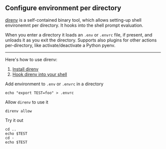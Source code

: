## Configure environment per directory

[direnv](https://direnv.net) is a self-contained binary tool, which allows setting-up shell environemnt per directory. It hooks into the shell prompt evaluation.

When you enter a directory it loads an `.env` or `.envrc` file, if present, and unloads it as you exit the directory. Supports also plugins for other actions per-directory, like activate/deactivate a Python pyenv.

----
Here's how to use direnv:

1. [Install direnv](https://direnv.net/docs/installation.html)
2. [Hook direnv into your shell](https://direnv.net/docs/hook.html)


Add environment to `.env` or `.envrc` in a directory
```
echo "export TEST=foo" > .envrc
```

Allow `direnv` to use it
```
direnv allow
```

Try it out
```
cd ..
echo $TEST
cd -
echo $TEST
```